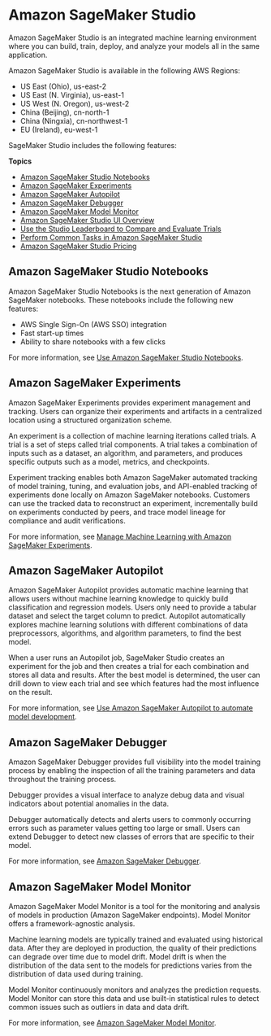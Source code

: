 # Amazon SageMaker Studio<a name="studio"></a>

Amazon SageMaker Studio is an integrated machine learning environment where you can build, train, deploy, and analyze your models all in the same application\.

Amazon SageMaker Studio is available in the following AWS Regions:
+ US East \(Ohio\), us\-east\-2
+ US East \(N\. Virginia\), us\-east\-1
+ US West \(N\. Oregon\), us\-west\-2
+ China \(Beijing\), cn\-north\-1
+ China \(Ningxia\), cn\-northwest\-1
+ EU \(Ireland\), eu\-west\-1

SageMaker Studio includes the following features:

**Topics**
+ [Amazon SageMaker Studio Notebooks](#studio-features-notebook2)
+ [Amazon SageMaker Experiments](#studio-features-experiments)
+ [Amazon SageMaker Autopilot](#studio-features-autopilot)
+ [Amazon SageMaker Debugger](#studio-features-debugger)
+ [Amazon SageMaker Model Monitor](#studio-features-model-monitor)
+ [Amazon SageMaker Studio UI Overview](studio-ui.md)
+ [Use the Studio Leaderboard to Compare and Evaluate Trials](studio-leaderboard.md)
+ [Perform Common Tasks in Amazon SageMaker Studio](studio-tasks.md)
+ [Amazon SageMaker Studio Pricing](studio-pricing.md)

## Amazon SageMaker Studio Notebooks<a name="studio-features-notebook2"></a>

Amazon SageMaker Studio Notebooks is the next generation of Amazon SageMaker notebooks\. These notebooks include the following new features:
+ AWS Single Sign\-On \(AWS SSO\) integration
+ Fast start\-up times
+ Ability to share notebooks with a few clicks

For more information, see [Use Amazon SageMaker Studio Notebooks](notebooks.md)\.

## Amazon SageMaker Experiments<a name="studio-features-experiments"></a>

Amazon SageMaker Experiments provides experiment management and tracking\. Users can organize their experiments and artifacts in a centralized location using a structured organization scheme\.

An experiment is a collection of machine learning iterations called trials\. A trial is a set of steps called trial components\. A trial takes a combination of inputs such as a dataset, an algorithm, and parameters, and produces specific outputs such as a model, metrics, and checkpoints\.

Experiment tracking enables both Amazon SageMaker automated tracking of model training, tuning, and evaluation jobs, and API\-enabled tracking of experiments done locally on Amazon SageMaker notebooks\. Customers can use the tracked data to reconstruct an experiment, incrementally build on experiments conducted by peers, and trace model lineage for compliance and audit verifications\.

For more information, see [Manage Machine Learning with Amazon SageMaker Experiments](experiments.md)\.

## Amazon SageMaker Autopilot<a name="studio-features-autopilot"></a>

Amazon SageMaker Autopilot provides automatic machine learning that allows users without machine learning knowledge to quickly build classification and regression models\. Users only need to provide a tabular dataset and select the target column to predict\. Autopilot automatically explores machine learning solutions with different combinations of data preprocessors, algorithms, and algorithm parameters, to find the best model\.

When a user runs an Autopilot job, SageMaker Studio creates an experiment for the job and then creates a trial for each combination and stores all data and results\. After the best model is determined, the user can drill down to view each trial and see which features had the most influence on the result\.

For more information, see [Use Amazon SageMaker Autopilot to automate model development](autopilot-automate-model-development.md)\.

## Amazon SageMaker Debugger<a name="studio-features-debugger"></a>

Amazon SageMaker Debugger provides full visibility into the model training process by enabling the inspection of all the training parameters and data throughout the training process\.

Debugger provides a visual interface to analyze debug data and visual indicators about potential anomalies in the data\.

Debugger automatically detects and alerts users to commonly occurring errors such as parameter values getting too large or small\. Users can extend Debugger to detect new classes of errors that are specific to their model\.

For more information, see [Amazon SageMaker Debugger](train-debugger.md)\.

## Amazon SageMaker Model Monitor<a name="studio-features-model-monitor"></a>

Amazon SageMaker Model Monitor is a tool for the monitoring and analysis of models in production \(Amazon SageMaker endpoints\)\. Model Monitor offers a framework\-agnostic analysis\.

Machine learning models are typically trained and evaluated using historical data\. After they are deployed in production, the quality of their predictions can degrade over time due to model drift\. Model drift is when the distribution of the data sent to the models for predictions varies from the distribution of data used during training\.

Model Monitor continuously monitors and analyzes the prediction requests\. Model Monitor can store this data and use built\-in statistical rules to detect common issues such as outliers in data and data drift\.

For more information, see [Amazon SageMaker Model Monitor](model-monitor.md)\.